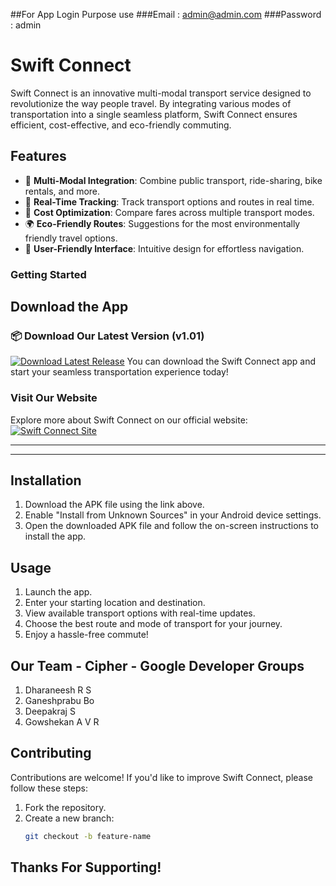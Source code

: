 ##For App Login Purpose use
###Email : admin@admin.com
###Password : admin
# Swift Connect

Swift Connect is an innovative multi-modal transport service designed to revolutionize the way people travel. By integrating various modes of transportation into a single seamless platform, Swift Connect ensures efficient, cost-effective, and eco-friendly commuting.

## Features

- 🚌 **Multi-Modal Integration**: Combine public transport, ride-sharing, bike rentals, and more.
- 📍 **Real-Time Tracking**: Track transport options and routes in real time.
- 💸 **Cost Optimization**: Compare fares across multiple transport modes.
- 🌍 **Eco-Friendly Routes**: Suggestions for the most environmentally friendly travel options.
- 📲 **User-Friendly Interface**: Intuitive design for effortless navigation.

### Getting Started

## Download the App

### 📦 Download Our Latest Version (v1.01)

[![Download Latest Release](https://img.shields.io/badge/Download-Latest%20Version-blue)](https://github.com/Dharaneesh20/Swift_Connect/releases/latest)
You can download the Swift Connect app and start your seamless transportation experience today!

### Visit Our Website

Explore more about Swift Connect on our official website:  
[![Swift Connect Site](https://img.shields.io/badge/Click-Me%20-Green)](https://dharaneesh20.github.io/Swift_Connect/)

---

---

## Installation

1. Download the APK file using the link above.
2. Enable "Install from Unknown Sources" in your Android device settings.
3. Open the downloaded APK file and follow the on-screen instructions to install the app.

## Usage

1. Launch the app.
2. Enter your starting location and destination.
3. View available transport options with real-time updates.
4. Choose the best route and mode of transport for your journey.
5. Enjoy a hassle-free commute!

## Our Team - Cipher - Google Developer Groups

1. Dharaneesh R S
2. Ganeshprabu Bo
3. Deepakraj S
4. Gowshekan A V R

## Contributing

Contributions are welcome! If you'd like to improve Swift Connect, please follow these steps:

1. Fork the repository.
2. Create a new branch:
   ```bash
   git checkout -b feature-name
## Thanks For Supporting!
